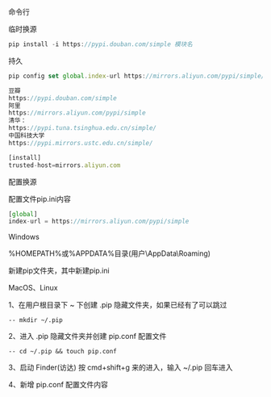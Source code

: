 命令行

临时换源

```javascript
pip install -i https://pypi.douban.com/simple 模块名
```

持久

```javascript
pip config set global.index-url https://mirrors.aliyun.com/pypi/simple/
```



```javascript
豆瓣
https://pypi.douban.com/simple
阿里
https://mirrors.aliyun.com/pypi/simple
清华：
https://pypi.tuna.tsinghua.edu.cn/simple/
中国科技大学
https://pypi.mirrors.ustc.edu.cn/simple/
```



```javascript
[install]
trusted-host=mirrors.aliyun.com
```



配置换源

配置文件pip.ini内容

```javascript
[global]
index-url = https://mirrors.aliyun.com/pypi/simple
```





Windows

%HOMEPATH%或%APPDATA%目录(用户\AppData\Roaming)

新建pip文件夹，其中新建pip.ini





MacOS、Linux

1、在用户根目录下 ~ 下创建 .pip 隐藏文件夹，如果已经有了可以跳过

	-- mkdir ~/.pip

2、进入 .pip 隐藏文件夹并创建 pip.conf 配置文件

	-- cd ~/.pip && touch pip.conf

3、启动 Finder(访达) 按 cmd+shift+g 来的进入，输入 ~/.pip 回车进入

4、新增 pip.conf 配置文件内容



